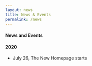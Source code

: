 ```yaml
---
layout: news
title: News & Events
permalink: /news
---
```


#### News and Events

#### 2020
- July 26, The New Homepage starts



